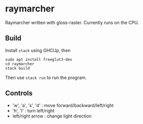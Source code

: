 raymarcher
==========

Raymarcher written with gloss-raster. Currently runs on the CPU.

Build
-----

Install `stack` using GHCUp, then

```
sudo apt install freeglut3-dev
cd raymarcher
stack build
```

Then use `stack run` to run the program.

Controls
--------

- 'w', 'a', 's', 'd' : move forward/backward/left/right
- 'h', 'l' : turn left/right
- left/right arrow : change light direction
